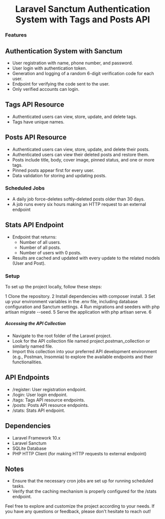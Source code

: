 <h1 align="center"> 
Laravel Sanctum Authentication System with Tags and Posts API
</h1>

<h3> 
Features
</h3>

## Authentication System with Sanctum


- User registration with name, phone number, and password.
- User login with authentication token.
- Generation and logging of a random 6-digit verification code for each user.
- Endpoint for verifying the code sent to the user.
- Only verified accounts can login.



## Tags API Resource

- Authenticated users can view, store, update, and delete tags.
- Tags have unique names. 
## Posts API Resource
- Authenticated users can view, store, update, and delete their posts.
- Authenticated users can view their deleted posts and restore them.
- Posts include title, body, cover image, pinned status, and one or more tags.
- Pinned posts appear first for every user.
- Data validation for storing and updating posts.

### Scheduled Jobs

- A daily job force-deletes softly-deleted posts older than 30 days.
- A job runs every six hours making an HTTP request to an external endpoint 


## Stats API Endpoint

- Endpoint that returns:
  - Number of all users.
  - Number of all posts.
  - Number of users with 0 posts.
- Results are cached and updated with every update to the related models (User and Post).

<h3>
Setup
</h3>

To set up the project locally, follow these steps:

1 Clone the repository.
2 Install dependencies with composer install.
3 Set up your environment variables in the .env file, including database configuration and Sanctum settings.
4 Run migrations and seeders with php artisan migrate --seed.
5 Serve the application with php artisan serve.
6 <h5>Accessing the API Collection</h5> 
   - Navigate to the root folder of the Laravel project.
   - Look for the API collection file named project.postman_collection or similarly named file.
   - Import this collection into your preferred API development environment (e.g., Postman, Insomnia) to explore the available endpoints and their functionalities.
## API Endpoints

- /register: User registration endpoint.
- /login: User login endpoint.
- /tags: Tags API resource endpoints.
- /posts: Posts API resource endpoints.
- /stats: Stats API endpoint.

## Dependencies
- Laravel Framework 10.x
- Laravel Sanctum
- SQLite Database
- PHP HTTP Client (for making HTTP requests to external endpoint)

## Notes
- Ensure that the necessary cron jobs are set up for running scheduled tasks.
- Verify that the caching mechanism is properly configured for the /stats endpoint.

Feel free to explore and customize the project according to your needs. If you have any questions or feedback, please don't hesitate to reach out!

